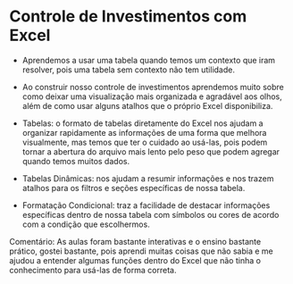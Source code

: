 # Controle de Investimentos com Excel

*	Aprendemos a usar uma tabela quando temos um contexto que iram resolver, pois uma tabela sem contexto não tem utilidade.

*	Ao construir nosso controle de investimentos aprendemos muito sobre como deixar uma visualização mais organizada e agradável aos olhos, além de como usar alguns atalhos que o próprio Excel disponibiliza.


*	Tabelas: o formato de tabelas diretamente do Excel nos ajudam a organizar rapidamente as informações de uma forma que melhora visualmente, mas temos que ter o cuidado ao usá-las, pois podem tornar a abertura do arquivo mais lento pelo peso que podem agregar quando temos muitos dados.

*	Tabelas Dinâmicas: nos ajudam a resumir informações e nos trazem atalhos para os filtros e seções específicas de nossa tabela.

*	Formatação Condicional: traz a facilidade de destacar informações específicas dentro de nossa tabela com símbolos ou cores de acordo com a condição que escolhermos. 

Comentário: As aulas foram bastante interativas e o ensino bastante prático, gostei bastante, pois aprendi muitas coisas que não sabia e me ajudou a entender algumas funções dentro do Excel que não tinha o conhecimento para usá-las de forma correta.

